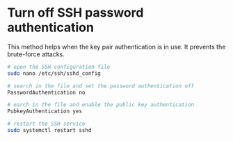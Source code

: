# Turn off SSH password authentication
This method helps when the key pair authentication is in use. It prevents the brute-force attacks.
```bash
# open the SSH configuration file
sudo nano /etc/ssh/sshd_config

# search in the file and set the password authentication off
PasswordAuthentication no

# earch in the file and enable the public key authentication
PubkeyAuthentication yes

# restart the SSH service
sudo systemctl restart sshd
```

